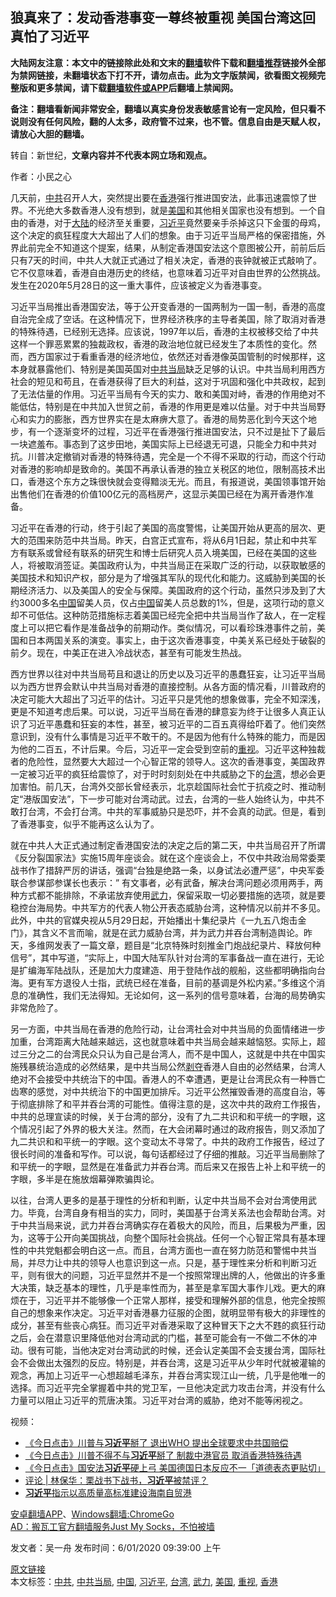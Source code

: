  <h2>狼真来了&#65306;发动香港事变一尊终被重视 美国台湾这回真怕了习近平</h2> <p class="notice"><b>大陆网友注意：本文中的链接除此处和文末的<a href="https://github.com/bannedbook/fanqiang" >翻墙</a>软件下载和<a href="https://github.com/killgcd/justmysocks/blob/master/README.md">翻墙推荐</a>链接外全部为禁网链接，未翻墙状态下打不开，请勿点击。此为文字版禁闻，欲看图文视频完整版和更多禁闻，请下载<a href="https://github.com/bannedbook/fanqiang">翻墙软件或APP</a>后翻墙上禁闻网。</p><p>备注：翻墙看新闻非常安全，翻墙以真实身份发表敏感言论有一定风险，但只看不说则没有任何风险，翻的人太多，政府管不过来，也不管。信息自由是天赋人权，请放心大胆的翻墙。</b></p>  <div class="entry"> <p>转自：新世纪，<strong>文章内容并不代表本网立场和观点。</strong></p> <p><p> 作者&#65306;小民之心</p> <p> 几天前&#65292;<a href="https://www.bannedbook.org/bnews/tag/%e4%b8%ad%e5%85%b1/" class="st_tag internal_tag" rel="tag" title="标签 中共 下的日志">中共</a>召开人大&#65292;突然提出要在<a href="https://www.bannedbook.org/bnews/tag/%e9%a6%99%e6%b8%af/" class="st_tag internal_tag" rel="tag" title="标签 香港 下的日志">香港</a>强行推进国安法&#65292;此事迅速震惊了世界&#12290;不光绝大多数香港人没有想到&#65292;就是<a href="https://www.bannedbook.org/bnews/tag/%e7%be%8e%e5%9b%bd/" class="st_tag internal_tag" rel="tag" title="标签 美国 下的日志">美国</a>和其他相关国家也没有想到&#12290;一个自由的香港&#65292;对于<span class='wp_keywordlink_affiliate'><a href="https://www.bannedbook.org/" title="大陆" target="_blank">大陆</a></span>的经济至关重要&#65292;<a href="https://www.bannedbook.org/bnews/tag/%e4%b9%a0%e8%bf%91%e5%b9%b3/" class="st_tag internal_tag" rel="tag" title="标签 习近平 下的日志">习近平</a>竟然要亲手杀掉这只下金蛋的母鸡&#65292;这个决定的疯狂程度大大超出了人们的想象&#12290;由于习近平当局严格的保密措施&#65292;外界此前完全不知道这个提案&#65292;结果&#65292;从制定香港国安法这个意图被公开&#65292;前前后后只有7天的时间&#65292;中共人大就正式通过了相关决定&#65292;香港的丧钟就被正式敲响了&#12290;它不仅意味着&#65292;香港自由港历史的终结&#65292;也意味着习近平对自由世界的公然挑战&#12290;发生在2020年5月28日的这一重大事件&#65292;应该被定义为香港事变&#12290;</p>  <p> 习近平当局推出香港国安法&#65292;等于公开变香港的一国两制为一国一制&#65292;香港的高度自治完全成了空话&#12290;在这种情况下&#65292;世界经济秩序的主导者美国&#65292;除了取消对香港的特殊待遇&#65292;已经别无选择&#12290;应该说&#65292;1997年以后&#65292;香港的主权被移交给了中共这样一个罪恶累累的独裁政权&#65292;香港的政治地位就已经发生了本质性的变化&#12290;然而&#65292;西方国家过于看重香港的经济地位&#65292;依然还对香港像英国管制的时候那样&#65292;这本身就暴露他们&#12289;特别是美国英国对<a href="https://www.bannedbook.org/bnews/tag/%E4%B8%AD%E5%85%B1%E5%BD%93%E5%B1%80/" class="st_tag internal_tag" rel="tag" title="标签 中共当局 下的日志">中共当局</a>缺乏足够的认识&#12290;中共当局利用西方社会的短见和苟且&#65292;在香港获得了巨大的利益&#65292;这对于巩固和强化中共政权&#65292;起到了无法估量的作用&#12290;习近平当局有今天的实力&#12289;敢和美国对峙&#65292;香港的作用绝对不能低估&#65292;特别是在中共加入世贸之前&#65292;香港的作用更是难以估量&#12290;对于中共当局野心和实力的膨胀&#65292;西方世界实在是太麻痹大意了&#12290;香港的局势恶化到今天这个地步&#65292;有一个逐渐变坏的过程&#65292;习近平在香港强行推进国安法&#65292;只不过是扯下了最后一块遮羞布&#12290;事态到了这步田地&#65292;美国实际上已经退无可退&#65292;只能全力和中共对抗&#12290;川普决定撤销对香港的特殊待遇&#65292;完全是一个不得不采取的行动&#65292;而这个行动对香港的影响却是致命的&#12290;美国不再承认香港的独立关税区的地位&#65292;限制高技术出口&#65292;香港这个东方之珠很快就会变得黯淡无光&#12290;而且&#65292;有报道说&#65292;美国领事馆开始出售他们在香港的价值100亿元的高档房产&#65292;这显示美国已经在为离开香港作准备&#12290;</p> <p> 习近平在香港的行动&#65292;终于引起了美国的高度警惕&#65292;让美国开始从更高的层次&#12289;更大的范围来防范中共当局&#12290;昨天&#65292;白宫正式宣布&#65292;将从6月1日起&#65292;禁止和中共军方有联系或曾经有联系的研究生和博士后研究人员入境美国&#65292;已经在美国的这些人&#65292;将被取消签证&#12290;美国政府认为&#65292;中共当局正在采取广泛的行动&#65292;以获取敏感的美国技术和知识产权&#65292;部分是为了增强其军队的现代化和能力&#12290;这威胁到美国的长期经济活力&#12289;以及美国人的安全与保障&#12290;美国政府的这个行动&#65292;虽然只涉及到了大约3000多名<span class='wp_keywordlink_affiliate'><a href="https://www.bannedbook.org/" title="中国" target="_blank">中国</a></span>留美人员&#65292;仅占<a href="https://www.bannedbook.org/bnews/tag/%E4%B8%AD%E5%9B%BD/" class="st_tag internal_tag" rel="tag" title="标签 中国 下的日志">中国</a>留美人员总数的1%&#65292;但是&#65292;这项行动的意义却不可低估&#12290;这种防范措施标志着美国已经完全把中共当局当作了敌人&#65292;在一定程度上可以把它看作是准备战争的前期动作&#12290;类似情况&#65292;可以看珍珠港事件之前&#65292;美国和日本两国关系的演变&#12290;事实上&#65292;由于这次香港事变&#65292;中美关系已经处于破裂的前夕&#12290;现在&#65292;中美正在进入冷战状态&#65292;甚至有可能发生热战&#12290;</p> <p> 西方世界以往对中共当局苟且和退让的历史以及习近平的愚蠢狂妄&#65292;让习近平当局以为西方世界会默认中共当局对香港的直接控制&#12290;从各方面的情况看&#65292;川普政府的决定可能大大超出了习近平的估计&#12290;习近平只是凭他的想象做事&#65292;完全不知深浅&#65292;更是不知道考虑后果&#12290;可以说&#65292;习近平当局在香港的肆意妄为终于让很多人真正认识了习近平愚蠢和狂妄的本性&#65292;甚至&#65292;被习近平的二百五真得给吓着了&#12290;他们突然意识到&#65292;没有什么事情是习近平不敢干的&#12290;不是因为他有什么特殊的能力&#65292;而是因为他的二百五&#65292;不计后果&#12290;今后&#65292;习近平一定会受到空前的<a href="https://www.bannedbook.org/bnews/tag/%E9%87%8D%E8%A7%86/" class="st_tag internal_tag" rel="tag" title="标签 重视 下的日志">重视</a>&#12290;习近平这种独裁者的危险性&#65292;显然要大大超过一个心智正常的领导人&#12290;这次的香港事变&#65292;美国政界一定被习近平的疯狂给震惊了&#65292;对于时时刻刻处在中共威胁之下的<a href="https://www.bannedbook.org/bnews/tag/%e5%8f%b0%e6%b9%be/" class="st_tag internal_tag" rel="tag" title="标签 台湾 下的日志">台湾</a>&#65292;想必会更加害怕&#12290;前几天&#65292;台湾外交部长曾经表示&#65292;北京趁国际社会忙于抗疫之时&#12289;推动制定&#8220;港版国安法&#8221;&#65292;下一步可能对台湾动武&#12290;过去&#65292;台湾的一些人始终认为&#65292;中共不敢打台湾&#65292;不会打台湾&#12290;中共的军事威胁只是恐吓&#65292;并不会真的动武&#12290;但是&#65292;看到了香港事变&#65292;似乎不能再这么认为了&#12290;</p>  <p> 就在中共人大正式通过制定香港国安法的决定之后的第二天&#65292;中共当局召开了所谓&#12298;反分裂国家法&#12299;实施15周年座谈会&#12290;就在这个座谈会上&#65292;不仅中共政治局常委栗战书作了措辞严厉的讲话&#65292;强调&#8220;台独是绝路一条&#65292;以身试法必遭严惩&#8221;&#65292;中央军委联合参谋部参谋长也表示&#65306;&#8221; 有文事者&#65292;必有武备&#65292;解决台湾问题必须用两手&#65292;两种方式都不能排除&#65292;不承诺放弃使用<a href="https://www.bannedbook.org/bnews/tag/%E6%AD%A6%E5%8A%9B/" class="st_tag internal_tag" rel="tag" title="标签 武力 下的日志">武力</a>&#65292;保留采取一切必要措施的选项&#65292;就是要稳控台海局势&#12290;中共军方的代表人物公开表态威胁台湾&#65292;这种情况以前并不多见&#12290;此外&#65292;中共的官媒央视从5月29日起&#65292;开始播出十集纪录片&#12298;一九五八炮击金门&#12299;&#65292;其含义不言而喻&#65292;就是在武力威胁台湾&#65292;并为武力并吞台湾制造舆论&#12290;昨天&#65292;多维网发表了一篇文章&#65292;题目是&#8220;北京特殊时刻推金门炮战纪录片&#12289;释放何种信号&#8221;&#65292;其中写道&#65292;&#8220;实际上&#65292;中国大陆军队针对台湾的军事备战一直在进行&#65292;无论是扩编海军陆战队&#65292;还是加大力度建造&#12289;用于登陆作战的舰船&#65292;这些都明确指向台海&#12290;更有军方退役人士指&#65292;武统已经在准备&#65292;目前的基调是外松内紧&#12290;&#8221;多维这个消息的准确性&#65292;我们无法得知&#12290;无论如何&#65292;这一系列的信号意味着&#65292;台海的局势确实非常危险了&#12290;</p> <p> 另一方面&#65292;中共当局在香港的危险行动&#65292;让台湾社会对中共当局的负面情绪进一步加重&#65292;台湾距离大陆越来越远&#65292;这也就意味着中共当局会越来越恼怒&#12290;实际上&#65292;超过三分之二的台湾民众只认为自己是台湾人&#65292;而不是中国人&#65292;这就是中共在中国实施残暴统治造成的必然结果&#65292;是中共当局公然<span class='wp_keywordlink'><a href="https://www.bannedbook.org/forum2/topic21.html" title="《剥夺》 黄建民 著" target="_blank">剥夺</a></span>香港人自由的必然结果&#65292;台湾人绝对不会接受中共统治下的中国&#12290;香港人的不幸遭遇&#65292;更是让台湾民众有一种唇亡齿寒的感觉&#65292;对中共统治下的中国更加排斥&#12290;习近平公然摧毁香港的高度自治&#65292;等于彻底排除了和平并吞台湾的可能性&#12290;值得注意的是&#65292;这次中共的政府工作报告&#65292;中共的总理宣读的时候&#65292;关于台湾的部分&#65292;没有了九二共识和和平统一的字眼&#65292;这个情况引起了外界的极大关注&#12290;然而&#65292;在大会闭幕时通过的政府报告&#65292;则又添加了九二共识和和平统一的字眼&#12290;这个变动太不寻常了&#12290;中共的政府工作报告&#65292;经过了很长时间的准备和写作&#12290;可以说&#65292;每句话都经过了仔细的推敲&#12290;习近平当局删除了和平统一的字眼&#65292;显然是在准备武力并吞台湾&#12290;而后来又在报告上补上和平统一的字眼&#65292;多半是在施放烟幕弹欺骗舆论&#12290;</p> <p> 以往&#65292;台湾人更多的是基于理性的分析和判断&#65292;认定中共当局不会对台湾使用武力&#12290;毕竟&#65292;台湾自身有相当的实力&#65292;同时&#65292;美国基于台湾关系法也会帮助台湾&#12290;对于中共当局来说&#65292;武力并吞台湾确实存在着极大的风险&#65292;而且&#65292;后果极为严重&#65292;因为&#65292;这等于公开向美国挑战&#65292;向整个国际社会挑战&#12290;任何一个心智正常具有基本理性的中共党魁都会明白这一点&#12290;而且&#65292;台湾方面也一直在努力防范和警惕中共当局&#65292;并尽力让中共的领导人也意识到这一点&#12290;只是&#65292;基于理性来分析和判断习近平&#65292;则有很大的问题&#65292;习近平显然并不是一个按照常理出牌的人&#65292;他做出的许多重大决策&#65292;缺乏基本的理性&#65292;几乎是率性而为&#65292;甚至是拿军国大事作儿戏&#12290;更大的麻烦在于&#65292;习近平并不能够像一个正常人那样&#65292;接受和理解外部的信息&#65292;他完全按照自己的想象来作决定&#12290;习近平对香港暴力征服的企图&#65292;就明显带有极大的非理性的成分&#65292;甚至有些丧心病狂&#12290;而习近平对香港采取了这种冒天下之大不韪的疯狂行动之后&#65292;会在潜意识里降低他对台湾动武的门槛&#65292;甚至可能会有一不做二不休的冲动&#12290;很有可能&#65292;当他决定对台湾动武的时候&#65292;还会认定美国不会支援台湾&#65292;国际社会不会做出太强烈的反应&#12290;特别是&#65292;并吞台湾&#65292;这是习近平从少年时代就被灌输的观念&#65292;再加上习近平一心想超越毛泽东&#65292;并吞台湾实现江山一统&#65292;几乎是他唯一的选择&#12290;而习近平完全掌握着中共的党卫军&#65292;一旦他决定武力攻击台湾&#65292;并没有什么力量可以阻止习近平的荒唐决策&#12290;习近平对台湾的威胁&#65292;绝对不能等闲视之&#12290;</p>  <p> 视频&#65306;</p> <figure> <p> </p> </figure> <p><p> <!--img--></p>  <p> <ul class='op-related-articles' title='相关阅读'> <li><a href='https://www.bannedbook.org/bnews/bannedvideo/20200602/1338028.html' target='_blank'>《今日点击》川普与<b>习近平</b>掰了 退出WHO 提出全球要求中共国赔偿 </a></li> <li><a href='https://www.bannedbook.org/bnews/bannedvideo/20200602/1338027.html' target='_blank'>《今日点击》川普不得不与<b>习近平</b>掰了 制裁中港官员 取消香港特殊待遇 </a></li> <li><a href='https://www.bannedbook.org/bnews/bannedvideo/20200602/1338025.html' target='_blank'>《今日点击》国安法<b>习近平</b>硬上弓 美国德国日本反应不一「道德表态更贴切」 </a></li> <li><a href='https://www.bannedbook.org/bnews/comments/20200601/1337983.html' target='_blank'>评论 | 林保华：栗战书下战书，<b>习近平</b>被禁评？</a></li> <li><a href='https://www.bannedbook.org/bnews/baitai/20200601/1337933.html' target='_blank'><b>习近平</b>指示以高质量高标准建设海南自贸港</a></li> </ul> <div class="texttj"> <a href="https://github.com/bannedbook/fanqiang/wiki/%E7%A6%81%E9%97%BB%E7%BD%91%E5%AE%89%E5%8D%93%E7%BF%BB%E5%A2%99%E6%96%B0%E9%97%BBAPP" target="_blank">安卓翻墙APP</a>、<a href="https://github.com/bannedbook/fanqiang/wiki/Chrome%E4%B8%80%E9%94%AE%E7%BF%BB%E5%A2%99%E5%8C%85" target="_blank">Windows翻墙:ChromeGo</a><br/> <a href="https://github.com/killgcd/justmysocks/blob/master/README.md" target="_blank">AD：搬瓦工官方翻墙服务Just My Socks，不怕被墙</a> </div><p>发文者&#65306;吴一舟  发布时间：6/01/2020 09:39:00 上午</p><a name='sharetosocial'></a>         <div><a href='https://www.bannedbook.org/bnews/baitai/20200602/1338031.html'>原文链接</a></div>  </div><!--END ENTRY--> <div class="postfooter"> <div>本文标签：<a href="https://www.bannedbook.org/bnews/tag/%e4%b8%ad%e5%85%b1/" rel="tag">中共</a>, <a href="https://www.bannedbook.org/bnews/tag/%E4%B8%AD%E5%85%B1%E5%BD%93%E5%B1%80/" rel="tag">中共当局</a>, <a href="https://www.bannedbook.org/bnews/tag/%E4%B8%AD%E5%9B%BD/" rel="tag">中国</a>, <a href="https://www.bannedbook.org/bnews/tag/%e4%b9%a0%e8%bf%91%e5%b9%b3/" rel="tag">习近平</a>, <a href="https://www.bannedbook.org/bnews/tag/%e5%8f%b0%e6%b9%be/" rel="tag">台湾</a>, <a href="https://www.bannedbook.org/bnews/tag/%E6%AD%A6%E5%8A%9B/" rel="tag">武力</a>, <a href="https://www.bannedbook.org/bnews/tag/%e7%be%8e%e5%9b%bd/" rel="tag">美国</a>, <a href="https://www.bannedbook.org/bnews/tag/%E9%87%8D%E8%A7%86/" rel="tag">重视</a>, <a href="https://www.bannedbook.org/bnews/tag/%e9%a6%99%e6%b8%af/" rel="tag">香港</a></div>  </div><!--END POSTFOOTER--> 